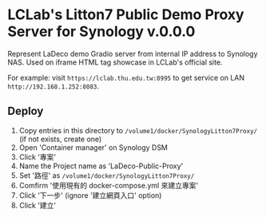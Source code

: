 # LCLab's Litton7 Public Demo Proxy Server for Synology v.0.0.0

Represent LaDeco demo Gradio server from internal IP address to Synology NAS.
Used on iframe HTML tag showcase in LCLab's official site.

For example: visit `https://lclab.thu.edu.tw:8995` to get service on LAN `http://192.168.1.252:8083`.


## Deploy

1. Copy entries in this directory to `/volume1/docker/SynologyLitton7Proxy/` (if not exists, create one)
2. Open 'Container manager' on Synology DSM
3. Click '專案'
4. Name the Project name as 'LaDeco-Public-Proxy'
5. Set '路徑' as `/volume1/docker/SynologyLitton7Proxy/`
6. Comfirm '使用現有的 docker-compose.yml 來建立專案'
7. Click '下一步' (ignore '建立網頁入口' option) 
8. Click '建立'
